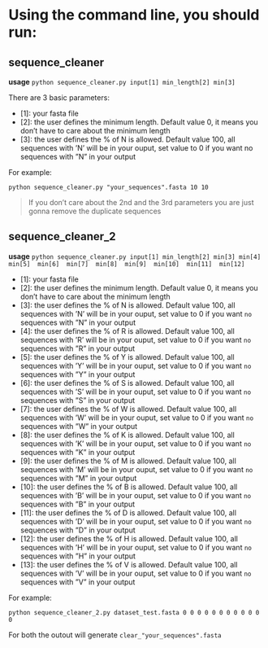 # Using the command line, you should run:

## sequence_cleaner

**usage** `python sequence_cleaner.py input[1] min_length[2] min[3]`

There are 3 basic parameters:

* [1]: your fasta file
* [2]: the user defines the minimum length. Default value 0, it means you don’t have to care about the minimum length
* [3]: the user defines the % of N is allowed. Default value 100, all sequences with ’N’ will be in your ouput, set value to 0 if you want no sequences with ”N” in your output

For example:

```python sequence_cleaner.py "your_sequences".fasta 10 10```

> If you don’t care about the 2nd and the 3rd parameters you are just gonna remove the duplicate sequences

## sequence_cleaner_2

**usage** `python sequence_cleaner.py input[1] min_length[2] min[3] min[4] min[5]  min[6]  min[7]  min[8]  min[9]  min[10]  min[11]  min[12]`

* [1]: your fasta file
* [2]: the user defines the minimum length. Default value 0, it means you don’t have to care about the minimum length
* [3]: the user defines the % of N is allowed. Default value 100, all sequences with ’N’ will be in your ouput, set value to 0 if you want `no` sequences with ”N” in your output
* [4]: the user defines the % of R is allowed. Default value 100, all sequences with ’R’ will be in your ouput, set value to 0 if you want `no` sequences with ”R” in your output
* [5]: the user defines the % of Y is allowed. Default value 100, all sequences with ’Y’ will be in your ouput, set value to 0 if you want `no` sequences with ”Y” in your output
* [6]: the user defines the % of S is allowed. Default value 100, all sequences with ’S’ will be in your ouput, set value to 0 if you want `no` sequences with ”S” in your output
* [7]: the user defines the % of W is allowed. Default value 100, all sequences with ’W’ will be in your ouput, set value to 0 if you want `no` sequences with ”W” in your output
* [8]: the user defines the % of K is allowed. Default value 100, all sequences with ’K’ will be in your ouput, set value to 0 if you want `no` sequences with ”K” in your output
* [9]: the user defines the % of M is allowed. Default value 100, all sequences with ’M’ will be in your ouput, set value to 0 if you want `no` sequences with ”M” in your output
* [10]: the user defines the % of B is allowed. Default value 100, all sequences with ’B’ will be in your ouput, set value to 0 if you want `no` sequences with ”B” in your output
* [11]: the user defines the % of D is allowed. Default value 100, all sequences with ’D’ will be in your ouput, set value to 0 if you want `no` sequences with ”D” in your output
* [12]: the user defines the % of H is allowed. Default value 100, all sequences with ’H’ will be in your ouput, set value to 0 if you want `no` sequences with ”H” in your output
* [13]: the user defines the % of V is allowed. Default value 100, all sequences with ’V’ will be in your ouput, set value to 0 if you want `no` sequences with ”V” in your output

For example:

```python sequence_cleaner_2.py dataset_test.fasta 0 0 0 0 0 0 0 0 0 0 0 0```

For both the outout will generate `clear_"your_sequences".fasta`
